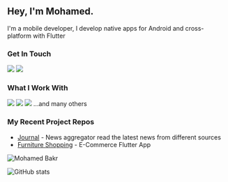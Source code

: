 ## Hey, I'm Mohamed. 
I'm a mobile developer, I develop native apps for Android and cross-platform with Flutter

### Get In Touch
<a href="mailto:m.abobakrrabia@gmail.com"><img src="https://img.shields.io/badge/Gmail-D14836?style=for-the-badge&logo=gmail&logoColor=white"></a> <a href="https://www.linkedin.com/in/mohamed-bakr-rabia/"><img src="https://img.shields.io/badge/LinkedIn-0077B5?style=for-the-badge&logo=linkedin&logoColor=white"></a> 

### What I Work With
<img src="https://img.shields.io/badge/kotlin-ffffff?style=for-the-badge&logo=kotlin&logoColor=7f52ff"> <img src="https://img.shields.io/badge/java-000?style=for-the-badge"> <img src="https://img.shields.io/badge/Dart-168afd?style=for-the-badge&logo=dart&logoColor=61DAFB"> ...and many others


### My Recent Project Repos
* <a href="https://github.com/mbakr0/Journal">Journal</a> - News aggregator read the latest news from different sources
* <a href="https://github.com/mbakr0/furniture_shopping">Furniture Shopping</a> - E-Commerce Flutter App

<img src="https://github-readme-stats-sigma-five.vercel.app/api/top-langs?username=mbakr0&show_icons=true&locale=en&layout=compact" alt="Mohamed Bakr" />

![GitHub stats](https://github-readme-stats.vercel.app/api?username=mbakr0&show_icons=true&theme=dark)

